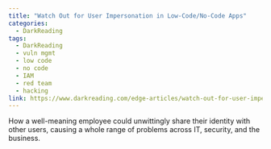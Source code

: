 ```yaml
---
title: "Watch Out for User Impersonation in Low-Code/No-Code Apps"
categories:
  - DarkReading
tags:
  - DarkReading
  - vuln mgmt
  - low code
  - no code
  - IAM
  - red team
  - hacking
link: https://www.darkreading.com/edge-articles/watch-out-for-user-impersonation-in-low-code-no-code-apps
---
```


How a well-meaning employee could unwittingly share their identity with other users, causing a whole range of problems across IT, security, and the business.

